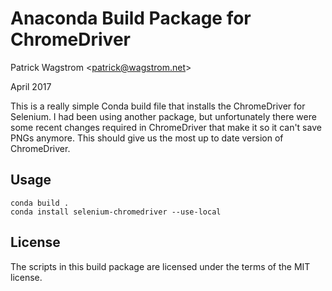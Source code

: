 Anaconda Build Package for ChromeDriver
=======================================

Patrick Wagstrom &lt;patrick@wagstrom.net&gt;

April 2017

This is a really simple Conda build file that installs the ChromeDriver for Selenium. I had been using another package, but unfortunately there were some recent changes required in ChromeDriver that make it so it can't save PNGs anymore. This should give us the most up to date version of ChromeDriver.

Usage
-----

    conda build .
    conda install selenium-chromedriver --use-local

License
-------

The scripts in this build package are licensed under the terms of the MIT license.